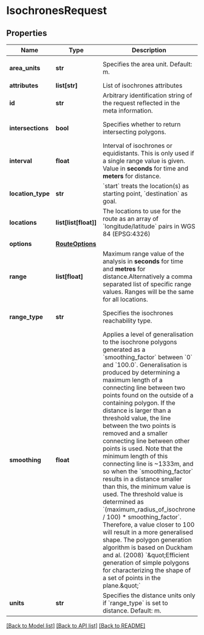 # IsochronesRequest

## Properties
Name | Type | Description | Notes
------------ | ------------- | ------------- | -------------
**area_units** | **str** | Specifies the area unit. Default: m.  | [optional] [default to 'm']
**attributes** | **list[str]** | List of isochrones attributes | [optional] 
**id** | **str** | Arbitrary identification string of the request reflected in the meta information. | [optional] 
**intersections** | **bool** | Specifies whether to return intersecting polygons.  | [optional] [default to False]
**interval** | **float** | Interval of isochrones or equidistants. This is only used if a single range value is given. Value in **seconds** for time and **meters** for distance. | [optional] 
**location_type** | **str** | &#x60;start&#x60; treats the location(s) as starting point, &#x60;destination&#x60; as goal. | [optional] [default to 'start']
**locations** | **list[list[float]]** | The locations to use for the route as an array of &#x60;longitude/latitude&#x60; pairs in WGS 84 (EPSG:4326) | 
**options** | [**RouteOptions**](RouteOptions.md) |  | [optional] 
**range** | **list[float]** | Maximum range value of the analysis in **seconds** for time and **metres** for distance.Alternatively a comma separated list of specific range values. Ranges will be the same for all locations. | 
**range_type** | **str** | Specifies the isochrones reachability type. | [optional] [default to 'time']
**smoothing** | **float** | Applies a level of generalisation to the isochrone polygons generated as a &#x60;smoothing_factor&#x60; between &#x60;0&#x60; and &#x60;100.0&#x60;. Generalisation is produced by determining a maximum length of a connecting line between two points found on the outside of a containing polygon. If the distance is larger than a threshold value, the line between the two points is removed and a smaller connecting line between other points is used. Note that the minimum length of this connecting line is ~1333m, and so when the &#x60;smoothing_factor&#x60; results in a distance smaller than this, the minimum value is used. The threshold value is determined as &#x60;(maximum_radius_of_isochrone / 100) * smoothing_factor&#x60;. Therefore, a value closer to 100 will result in a more generalised shape. The polygon generation algorithm is based on Duckham and al. (2008) &#x60;\&quot;Efficient generation of simple polygons for characterizing the shape of a set of points in the plane.\&quot;&#x60; | [optional] 
**units** | **str** | Specifies the distance units only if &#x60;range_type&#x60; is set to distance. Default: m.  | [optional] [default to 'm']

[[Back to Model list]](../README.md#documentation_for_models) [[Back to API list]](../README.md#documentation_for_api_endpoints) [[Back to README]](../README.md)

